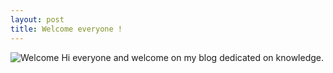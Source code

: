 ```yaml
---
layout: post
title: Welcome everyone !
---
```


![Welcome](http://url/to/img.png)
Hi everyone and welcome on my blog dedicated on knowledge.
